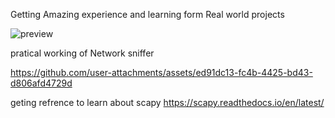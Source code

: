 Getting Amazing experience and learning form Real world projects

![preview](https://github.com/user-attachments/assets/27e4cb88-71dc-4103-bb3f-ad52800c5529)

pratical working of Network sniffer



https://github.com/user-attachments/assets/ed91dc13-fc4b-4425-bd43-d806afd4729d


geting refrence to learn about scapy
https://scapy.readthedocs.io/en/latest/